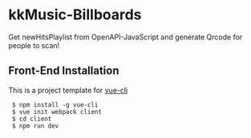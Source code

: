 # kkMusic-Billboards
Get newHitsPlaylist from OpenAPI-JavaScript and generate Qrcode for people to scan!

## Front-End Installation
This is a project template for [vue-cli](https://github.com/vuejs/vue-cli)  

     $ npm install -g vue-cli
     $ vue init webpack client
     $ cd client
     $ npm run dev 
